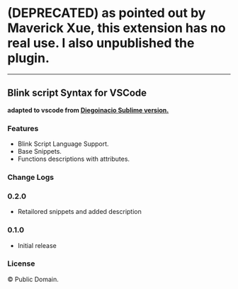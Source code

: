 # (DEPRECATED) as pointed out by Maverick Xue, this extension has no real use. I also unpublished the plugin.

---

## Blink script Syntax for VSCode

**adapted to vscode from [Diegoinacio Sublime version.](https://github.com/diegoinacio/blinkScript-sublime)**

### Features

- Blink Script Language Support.
- Base Snippets.
- Functions descriptions with attributes.

### Change Logs
### 0.2.0

- Retailored snippets and added description

### 0.1.0

- Initial release
### License

© Public Domain.
